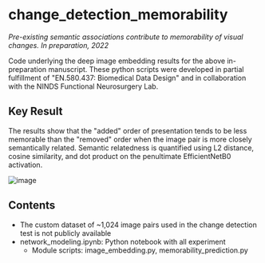 # change_detection_memorability
*Pre-existing semantic associations contribute to memorability of visual changes. In preparation, 2022*

Code underlying the deep image embedding results for the above in-preparation manuscript. These python scripts were developed in partial fulfillment of "EN.580.437: Biomedical Data Design" and in collaboration with the NINDS Functional Neurosurgery Lab. 

## Key Result
The results show that the "added" order of presentation tends to be less memorable than the "removed" order when the image pair is more closely semantically related. Semantic relatedness is quantified using L2 distance, cosine similarity, and dot product on the penultimate EfficientNetB0 activation.

![image](https://user-images.githubusercontent.com/98730743/207410128-c1e6a251-0520-49ef-b345-0f3eec9a59d2.png)

## Contents
- The custom dataset of ~1,024 image pairs used in the change detection test is not publicly available
- network_modeling.ipynb: Python notebook with all experiment
  - Module scripts: image_embedding.py, memorability_prediction.py

